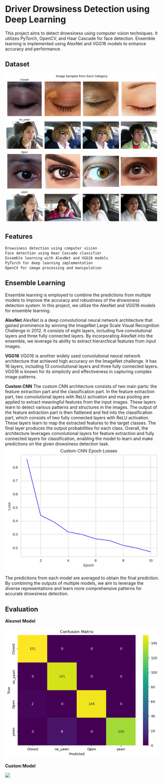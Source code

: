 # Driver Drowsiness Detection using Deep Learning


This project aims to detect drowsiness using computer vision techniques. It utilizes PyTorch, OpenCV, and Haar Cascade for face detection. Ensemble learning is implemented using AlexNet and VGG16 models to enhance accuracy and performance.

## Dataset

<img src="images/data_sample.png" width="500">


## Features

    Drowsiness detection using computer vision
    Face detection using Haar Cascade classifier
    Ensemble learning with AlexNet and VGG16 models
    PyTorch for deep learning implementation
    OpenCV for image processing and manipulation

## Ensemble Learning

Ensemble learning is employed to combine the predictions from multiple models to improve the accuracy and robustness of the drowsiness detection system. In this project, we utilize the AlexNet and VGG16 models for ensemble learning.

**AlexNet**
AlexNet is a deep convolutional neural network architecture that gained prominence by winning the ImageNet Large Scale Visual Recognition Challenge in 2012. It consists of eight layers, including five convolutional layers and three fully connected layers. By incorporating AlexNet into the ensemble, we leverage its ability to extract hierarchical features from input images.

**VGG16**
VGG16 is another widely used convolutional neural network architecture that achieved high accuracy on the ImageNet challenge. It has 16 layers, including 13 convolutional layers and three fully connected layers. VGG16 is known for its simplicity and effectiveness in capturing complex image patterns.

**Custom CNN**
The custom CNN architecture consists of two main parts: the feature extraction part and the classification part. In the feature extraction part, two convolutional layers with ReLU activation and max pooling are applied to extract meaningful features from the input images. These layers learn to detect various patterns and structures in the images. The output of the feature extraction part is then flattened and fed into the classification part, which consists of two fully connected layers with ReLU activation. These layers learn to map the extracted features to the target classes. The final layer produces the output probabilities for each class. Overall, the architecture leverages convolutional layers for feature extraction and fully connected layers for classification, enabling the model to learn and make predictions on the given drowsiness detection task.
<img src="images/custom_cnn_loss_plot.png">

The predictions from each model are averaged to obtain the final prediction. By combining the outputs of multiple models, we aim to leverage the diverse representations and learn more comprehensive patterns for accurate drowsiness detection.

## Evaluation

**Alexnet Model**

<img src="images/confusion_matrix.png">

**Custom Model**



<img src="images/custom_cnn_cm.png.png">


